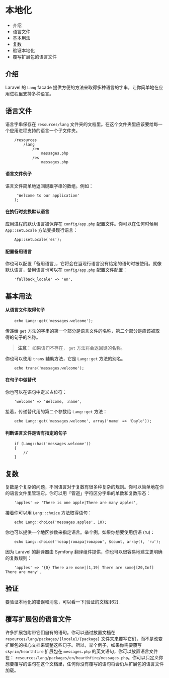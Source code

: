 # 本地化

* 介绍
* 语言文件
* 基本用法
* 复数
* 验证本地化
* 覆写扩展包的语言文件

## 介绍

Laravel 的 `Lang` facade 提供方便的方法来取得多种语言的字串，让你简单地在应用进程里支持多种语言。

## 语言文件

语言字串保存在 `resources/lang` 文件夹的文档里。在这个文件夹里应该要给每一个应用进程支持的语言一个子文件夹。

```
    /resources
        /lang
            /en
                messages.php
            /es
                messages.php
```

#### 语言文件例子

语言文件简单地返回键跟字串的数组。例如：

```
     'Welcome to our application'
    );
```

#### 在执行时变换默认语言

应用进程的默认语言被保存在 `config/app.php` 配置文件。你可以在任何时候用 `App::setLocale` 方法变换现行语言：

```
    App::setLocale('es');
```

#### 配置备用语言

你也可以配置「备用语言」，它将会在当现行语言没有给定的语句时被使用。就像默认语言，备用语言也可以在 `config/app.php` 配置文件配置：

```
    'fallback_locale' => 'en',
```

## 基本用法

#### 从语言文件取得句子

```
    echo Lang::get('messages.welcome');
```

传递给 `get` 方法的字串的第一个部分是语言文件的名称，第二个部分是应该被取得的句子的名称。

> **注意：** 如果语句不存在， `get` 方法将会返回键的名称。

你也可以使用 `trans` 辅助方法，它是 `Lang::get` 方法的别名。

```
    echo trans('messages.welcome');
```

#### 在句子中做替代

你也可以在语句中定义占位符：

```
    'welcome' => 'Welcome, :name',
```
接着，传递替代用的第二个参数给 `Lang::get` 方法：

```
    echo Lang::get('messages.welcome', array('name' => 'Dayle'));
```

#### 判断语言文件是否有指定的句子

```
    if (Lang::has('messages.welcome'))
    {
        //
    }
```

## 复数

复数是个复杂的问题，不同语言对于复数有很多种复杂的规则。你可以简单地在你的语言文件里管理它。你可以用「管道」字符区分字串的单数和复数形态：

```
    'apples' => 'There is one apple|There are many apples',
```

接着你可以用 `Lang::choice` 方法取得语句：

```
    echo Lang::choice('messages.apples', 10);
```

你也可以提供一个地区参数来指定语言。举个例，如果你想要使用俄语 (ru)：

```
    echo Lang::choice('товар|товара|товаров', $count, array(), 'ru');
```

因为 Laravel 的翻译器由 Symfony 翻译组件提供，你也可以很容易地建立更明确的复数规则：

```
    'apples' => '{0} There are none|[1,19] There are some|[20,Inf] There are many',
```

## 验证

要验证本地化的错误和消息，可以看一下[验证的文档][62].

## 覆写扩展包的语言文件

许多扩展包附带它们自有的语句。你可以通过放置文档在 `resources/lang/packages/{locale}/{package}` 文件夹来覆写它们，而不是改变扩展包的核心文档来调整这些句子。所以，举个例子，如果你需要覆写 `skyrim/hearthfire` 扩展包在 `messages.php` 的英文语句，你可以放置语言文件在： `resources/lang/packages/en/hearthfire/messages.php`。你可以只定义你想要覆写的语句在这个文档里，任何你没有覆写的语句将会仍从扩展包的语言文件加载。